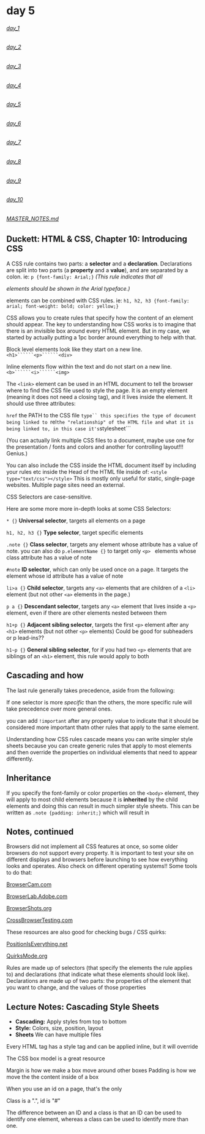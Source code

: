 # day 5

###### [day_1](day_1.md)
###### [day_2](day_2.md)
###### [day_3](day_3.md)
###### [day_4](day_4.md)
###### [day_5](day_5.md)
###### [day_6](day_6.md)
###### [day_7](day_7.md)
###### [day_8](day_8.md)
###### [day_9](day_9.md)
###### [day_10](day_10.md)

###### [MASTER_NOTES.md](MASTER_NOTES.md)

## Duckett: HTML & CSS, Chapter 10: Introducing CSS

A CSS rule contains two parts: a **selector** and a **declaration**. Declarations are split into two parts (a **property** and a **value**), and are separated by a colon. ie: ```p {font-family: Arial;}``` *(This rule indicates that all <p> elements should be shown in the Arial typeface.)*

elements can be combined with CSS rules. ie: ```h1, h2, h3 {font-family: arial; font-weight: bold; color: yellow;}``` 

CSS allows you to create rules that specify how the content of an element should appear. The key to understanding how CSS works is to imagine that there is an invisible box around every HTML element. But in my case, we started by actually putting a 1pc border around everything to help with that.

Block level elements look
like they start on a new line.```<h1>``````<p>``````<div>```

Inline elements flow within the text and do not start on a new line. ```<b>``````<i>``````<img>```

The ```<link>``` element can be used in an HTML document to tell the browser where to find the CSS file used to style the page. It is an empty element (meaning it does not need a closing tag), and it lives inside the <head> element. It should use three attributes:

```href``` the PATH to the CSS file
```type`` this specifies the type of document being linked to
```rel``` the "relationship" of the HTML file and what it is being linked to, in this case it's ```stylesheet```

(You can actually link multiple CSS files to a document, maybe use one for the presentation / fonts and colors and another for controlling layout!!! Genius.)

You can also include the CSS inside the HTML document itself by including your rules etc inside the Head of the HTML file inside of: ```<style type="text/css"></style>``` This is mostly only useful for static, single-page websites. Multiple page sites need an external.

CSS Selectors are case-sensitive.

Here are some more more in-depth looks at some CSS Selectors:

```* {}``` **Universal selector**, targets all elements on a page

```h1, h2, h3 {}``` **Type selector**, target specific elements

```.note {}``` **Class selector**, targets any element whose attribute has a value of note. you can also do ```p.elementName {}``` to target only ```<p> ``` elements whose class attribute has a value of note

```#note``` **ID selector**, which can only be used once on a page. It targets the element whose id attribute has a value of note

```li>a {}``` **Child selector**, targets any ```<a>``` elements that are children of a ```<li>``` element (but not other ```<a>``` elements in the page.)

```p a {}``` **Descendant selector**, targets any ```<a>``` element that lives inside a ```<p>``` element, even if there are other elements nested between them

```h1+p {}``` **Adjacent sibling selector**, targets the first ```<p>``` element after any ```<h1>``` elements (but not other ```<p>``` elements) Could be good for subheaders or p lead-ins??

```h1~p {}``` **General sibling selector**, for if you had two ```<p>``` elements that are siblings of an ```<h1>``` element, this rule would apply to both
 
## Cascading and how

The last rule generally takes precedence, aside from the following:

If one selector is more *specific* than the others, the more specific rule will take precedence over more general ones. 

you can add ```!important``` after any property value to indicate that it should be considered more important thatn other rules that apply to the same element.

Understanding how CSS rules cascade means you can write simpler style sheets because you can create generic rules that apply to most elements and then override the properties on individual elements that need to appear differently.

## Inheritance

If you specify the font-family or color properties on the ```<body>``` element, they will apply to most child elements because it is **inherited** by the child elements and doing this can result in much simpler style sheets. This can be written as ```.note {padding: inherit;}``` which will result in 

## Notes, continued

Browsers did not implement all CSS features at once, so some older browsers do not support every property. It is important to test your site on different displays and browsers before launching to see how everything looks and operates. Also check on different operating systems!! Some tools to do that:

[BrowserCam.com](BrowserCam.com)

[BrowserLab.Adobe.com](BrowserLab.Adobe.com)

[BrowserShots.org](BrowserShots.org)

[CrossBrowserTesting.com](CrossBrowserTesting.com)

These resources are also good for checking bugs / CSS quirks: 

[PositionIsEverything.net](PositionIsEverything.net)

[QuirksMode.org](QuirksMode.org)

Rules are made up of selectors (that specify the elements the rule applies to) and declarations (that indicate what these elements should look like). Declarations are made up of two parts: the properties of the element that you want to change, and the values of those properties




## Lecture Notes: Cascading Style Sheets

* **Cascading:** Apply styles from top to bottom
* **Style:** Colors, size, position, layout 
* **Sheets** We can have multiple files

Every HTML tag has a style tag and can be applied inline, but it will override

The CSS box model is a great resource

Margin is how we make a box move around other boxes
Padding is how we move the the content inside of a box

When you use an id on a page, that's the only 

Class is a ".", id is "#"

The difference between an ID and a class is that an ID can be used to identify one element, whereas a class can be used to identify more than one.
